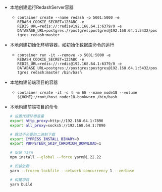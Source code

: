- 本地创建运行RedashServer容器 
  - `container create --name redash -p 5001:5000 -e REDASH_COOKIE_SECRET=123ABC -e REDIS_URL=redis://:redis@192.168.64.1:6379/0 -e DATABASE_URL=postgres://postgres:postgres@192.168.64.1:5432/postgres redash:master`

- 本地创建初始化环境容器，如初始化数据库命令的运行
  - `container run -it --remove -p 5001:5000 -e REDASH_COOKIE_SECRET=123ABC -e REDIS_URL=redis://:redis@192.168.64.1:6379/0 -e DATABASE_URL=postgres://postgres:postgres@192.168.64.1:5432/postgres redash:master /bin/bash`

- 本地构建前端项目的容器
  - `container create -it -c 4 -m 6G --name node18 --volume ${HOME}:/root/host node:18-bookworm /bin/bash`
- 本地构建前端项目的命令
  ```bash
  # 设置代理环境变量
  export http_proxy=http://192.168.64.1:7890
  export all_proxy=socks5://192.168.64.1:7890
  
  # 跳过不必要的二进制下载
  export CYPRESS_INSTALL_BINARY=0
  export PUPPETEER_SKIP_CHROMIUM_DOWNLOAD=1
  
  # 安装 Yarn
  npm install --global --force yarn@1.22.22
  
  # 安装依赖
  yarn --frozen-lockfile --network-concurrency 1 --verbose
  
  # 构建项目
  yarn build
  ```

 